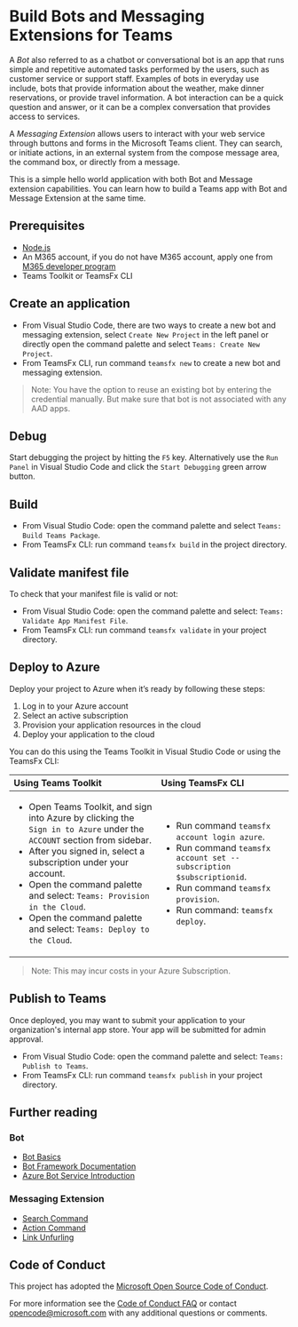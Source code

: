 # Build Bots and Messaging Extensions for Teams

A *Bot* also referred to as a chatbot or conversational bot is an app that runs simple and repetitive automated tasks performed by the users, such as customer service or support staff. Examples of bots in everyday use include, bots that provide information about the weather, make dinner reservations, or provide travel information. A bot interaction can be a quick question and answer, or it can be a complex conversation that provides access to services.

A *Messaging Extension* allows users to interact with your web service through buttons and forms in the Microsoft Teams client. They can search, or initiate actions, in an external system from the compose message area, the command box, or directly from a message. 

This is a simple hello world application with both Bot and Message extension capabilities. You can learn how to build a Teams app with Bot and Message Extension at the same time.

## Prerequisites

* [Node.js](https://nodejs.org/en/)
* An M365 account, if you do not have M365 account, apply one from [M365 developer program](https://developer.microsoft.com/en-us/microsoft-365/dev-program)
* Teams Toolkit or TeamsFx CLI

## Create an application 

* From Visual Studio Code, there are two ways to create a new bot and messaging extension, select `Create New Project` in the left panel or directly open the command palette and select `Teams: Create New Project`.
* From TeamsFx CLI, run command `teamsfx new` to create a new bot and messaging extension.
> Note: You have the option to reuse an existing bot by entering the credential manually. But make sure that bot is not associated with any AAD apps.

## Debug

Start debugging the project by hitting the `F5` key. Alternatively use the `Run Panel` in Visual Studio Code and click the `Start Debugging` green arrow button.

## Build

* From Visual Studio Code: open the command palette and select `Teams: Build Teams Package`.
* From TeamsFx CLI: run command `teamsfx build` in the project directory.

## Validate manifest file

To check that your manifest file is valid or not:
* From Visual Studio Code: open the command palette and select: `Teams: Validate App Manifest File`.
* From TeamsFx CLI: run command `teamsfx validate` in your project directory.

## Deploy to Azure

Deploy your project to Azure when it’s ready by following these steps:

1. Log in to your Azure account
2. Select an active subscription
3. Provision your application resources in the cloud
4. Deploy your application to the cloud

You can do this using the Teams Toolkit in Visual Studio Code or using the TeamsFx CLI:

| Using Teams Toolkit| Using TeamsFx CLI|
| :------------------| :----------------|
| <ul><li>Open Teams Toolkit, and sign into Azure by clicking the `Sign in to Azure` under the `ACCOUNT` section from sidebar.</li> <li>After you signed in, select a subscription under your account.</li><li>Open the command palette and select: `Teams: Provision in the Cloud`.</li><li>Open the command palette and select: `Teams: Deploy to the Cloud`.</li></ul>  | <ul> <li>Run command `teamsfx account login azure`.</li> <li>Run command `teamsfx account set --subscription $subscriptionid`.</li> <li> Run command `teamsfx provision`.</li> <li>Run command: `teamsfx deploy`. </li></ul>|

>Note: This may incur costs in your Azure Subscription.

## Publish to Teams

Once deployed, you may want to submit your application to your organization's internal app store. Your app will be submitted for admin approval.

* From Visual Studio Code: open the command palette and select: `Teams: Publish to Teams`.
* From TeamsFx CLI: run command `teamsfx publish` in your project directory.


## Further reading

### Bot
* [Bot Basics](https://docs.microsoft.com/azure/bot-service/bot-builder-basics?view=azure-bot-service-4.0)
* [Bot Framework Documentation](https://docs.botframework.com/)
* [Azure Bot Service Introduction](https://docs.microsoft.com/azure/bot-service/bot-service-overview-introduction?view=azure-bot-service-4.0)

### Messaging Extension
* [Search Command](https://docs.microsoft.com/en-us/microsoftteams/platform/messaging-extensions/how-to/search-commands/define-search-command)
* [Action Command](https://docs.microsoft.com/en-us/microsoftteams/platform/messaging-extensions/how-to/action-commands/define-action-command)
* [Link Unfurling](https://docs.microsoft.com/en-us/microsoftteams/platform/messaging-extensions/how-to/link-unfurling?tabs=dotnet)

## Code of Conduct

This project has adopted the [Microsoft Open Source Code of Conduct](https://opensource.microsoft.com/codeofconduct/).

For more information see the [Code of Conduct FAQ](https://opensource.microsoft.com/codeofconduct/faq/) or
contact [opencode@microsoft.com](mailto:opencode@microsoft.com) with any additional questions or comments.